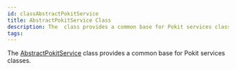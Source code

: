 ```yaml
---
id: classAbstractPokitService
title: AbstractPokitService Class
description: The  class provides a common base for Pokit services classes.
tags:
---
```

The <a href="classAbstractPokitService">AbstractPokitService</a> class provides a common base for Pokit services classes.
